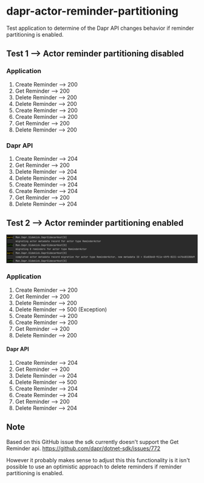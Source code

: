 # dapr-actor-reminder-partitioning
Test application to determine of the Dapr API changes behavior if reminder partitioning is enabled.

## Test 1 --> Actor reminder partitioning disabled
### Application

1. Create Reminder --> 200
2. Get Reminder --> 200
3. Delete Reminder --> 200
4. Delete Reminder --> 200
5. Create Reminder --> 200
6. Create Reminder --> 200
7. Get Reminder --> 200
8. Delete Reminder --> 200

### Dapr API
1. Create Reminder --> 204
2. Get Reminder --> 200
3. Delete Reminder --> 204
4. Delete Reminder --> 204
5. Create Reminder --> 204
6. Create Reminder --> 204
7. Get Reminder --> 200
8. Delete Reminder --> 204

## Test 2 --> Actor reminder partitioning enabled
![Actor Migration](./images/actormigration.png)

### Application
1. Create Reminder --> 200
2. Get Reminder --> 200
3. Delete Reminder --> 200
4. Delete Reminder --> 500 (Exception)
5. Create Reminder --> 200
6. Create Reminder --> 200
7. Get Reminder --> 200
8. Delete Reminder --> 200

#### Dapr API
1. Create Reminder --> 204
2. Get Reminder --> 200
3. Delete Reminder --> 204
4. Delete Reminder --> 500
5. Create Reminder --> 204
6. Create Reminder --> 204
7. Get Reminder --> 200
8. Delete Reminder --> 204


## Note
Based on this GitHub issue the sdk currently doesn't support the Get Reminder api.
https://github.com/dapr/dotnet-sdk/issues/772

However it probably makes sense to adjust this this functionality is it isn't possible to use an optimistic approach to delete reminders if reminder partitioning is enabled.
